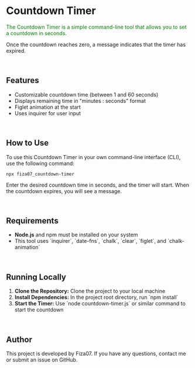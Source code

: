 <head>
  <title>Countdown Timer</title>
  <style>
    .green { color: green; }
    .bold { font-weight: bold; }
  </style>
</head>

# Countdown Timer

<p class="green">The Countdown Timer is a simple command-line tool that allows you to set a countdown in seconds.</p>
<p>Once the countdown reaches zero, a message indicates that the timer has expired.</p>

<br>

## Features
<ul>
  <li>Customizable countdown time (between 1 and 60 seconds)</li>
  <li>Displays remaining time in "minutes : seconds" format</li>
  <li>Figlet animation at the start</li>
  <li>Uses inquirer for user input</li>
</ul>

<br>

## How to Use
<p>To use this Countdown Timer in your own command-line interface (CLI), use the following command:</p>
<code>npx fiza07_countdown-timer</code>

<br>

<p>Enter the desired countdown time in seconds, and the timer will start. When the countdown expires, you will see a message.</p>

<br>

## Requirements
<ul>
  <li><span class="bold">Node.js</span> and npm must be installed on your system</li>
  <li>This tool uses `inquirer`, `date-fns`, `chalk`, `clear`, `figlet`, and `chalk-animation`</li>
</ul>

<br>

## Running Locally
<ol>
  <li><span class="bold">Clone the Repository:</span> Clone the project to your local machine</li>
  <li><span class="bold">Install Dependencies:</span> In the project root directory, run `npm install`</li>
  <li><span class="bold">Start the Timer:</span> Use `node countdown-timer.js` or similar command to start the countdown</li>
</ol>

<br>

## Author
<p>This project is developed by Fiza07. If you have any questions, contact me or submit an issue on GitHub.</p>
